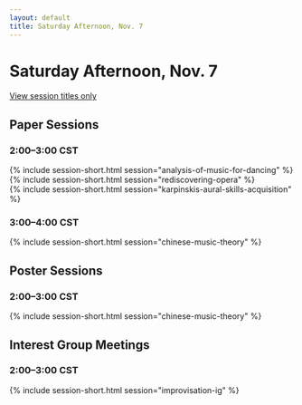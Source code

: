 ```yaml
---
layout: default
title: Saturday Afternoon, Nov. 7
---
```


# Saturday Afternoon, Nov. 7

[View session titles only](index-short)

## Paper Sessions

### 2:00–3:00 CST
<div class="grid container" markdown="1">
	<div class="grid item" markdown="1">{% include session-short.html session="analysis-of-music-for-dancing" %}</div>
	<div class="grid item" markdown="1">{% include session-short.html session="rediscovering-opera" %}</div>
	<div class="grid item" markdown="1">{% include session-short.html session="karpinskis-aural-skills-acquisition" %}</div>
</div>

### 3:00–4:00 CST
{% include session-short.html session="chinese-music-theory" %}


## Poster Sessions

### 2:00–3:00 CST
{% include session-short.html session="chinese-music-theory" %}


## Interest Group Meetings

### 2:00–3:00 CST
{% include session-short.html session="improvisation-ig" %}


